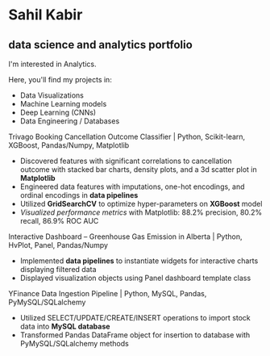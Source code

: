 # Sahil Kabir
## data science and analytics portfolio
I'm interested in Analytics. 

Here, you'll find my projects in:
 - Data Visualizations
 - Machine Learning models
 - Deep Learning (CNNs)
 - Data Engineering / Databases

Trivago Booking Cancellation Outcome Classifier | Python, Scikit-learn, XGBoost, Pandas/Numpy, Matplotlib 
 - Discovered features with significant correlations to cancellation outcome with stacked bar charts, density plots, and a 3d scatter plot in **Matplotlib**  
 -	Engineered data features with imputations, one-hot encodings, and ordinal encodings in **data pipelines**
 -	Utilized **GridSearchCV** to optimize hyper-parameters on **XGBoost** model
 -	*Visualized performance metrics* with Matplotlib: 88.2% precision, 80.2% recall, 86.9% ROC AUC  

Interactive Dashboard – Greenhouse Gas Emission in Alberta | Python, HvPlot, Panel, Pandas/Numpy
 -	Implemented **data pipelines** to instantiate widgets for interactive charts displaying filtered data
 -	Displayed visualization objects using Panel dashboard template class

YFinance Data Ingestion Pipeline | Python, MySQL, Pandas, PyMySQL/SQLalchemy
 -	Utilized SELECT/UPDATE/CREATE/INSERT operations to import stock data into **MySQL database**
 -	Transformed Pandas DataFrame object for insertion to database with PyMySQL/SQLalchemy methods

